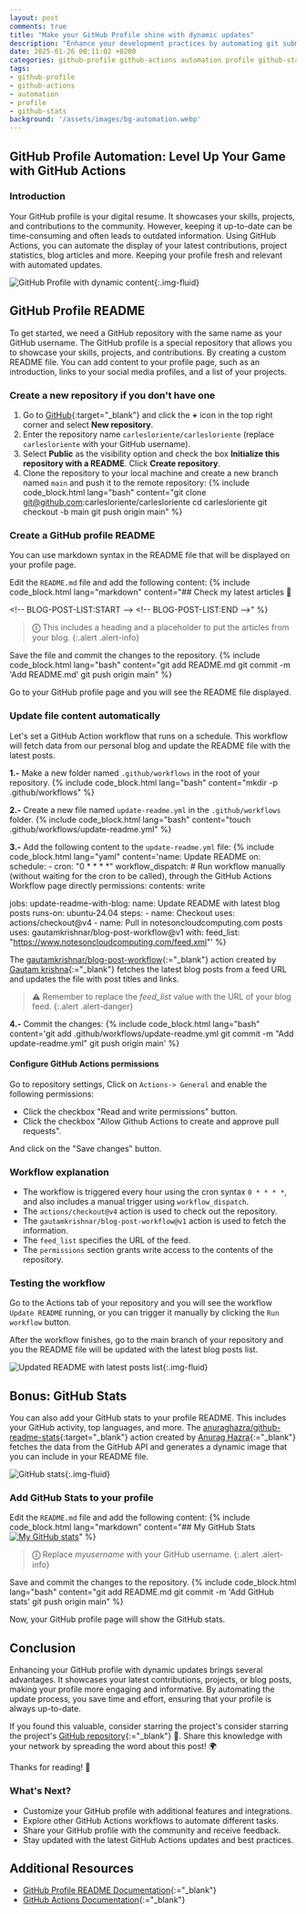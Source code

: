 ```yaml
---
layout: post
comments: true
title: "Make your GitHub Profile shine with dynamic updates"
description: "Enhance your development practices by automating git submodule updates using GitHub Actions. This guide provides a step-by-step approach to configuring workflows, managing secrets, and ensuring secure and reliable updates for your private projects."
date: 2025-01-26 00:11:02 +0200
categories: github-profile github-actions automation profile github-stats
tags:
- github-profile
- github-actions 
- automation 
- profile
- github-stats
background: '/assets/images/bg-automation.webp'
---
```


## GitHub Profile Automation: Level Up Your Game with GitHub Actions

### Introduction

Your GitHub profile is your digital resume. It showcases your skills, projects, and contributions to the community. However, keeping it up-to-date can be time-consuming and often leads to outdated information. Using GitHub Actions, you can automate the display of your latest contributions, project statistics, blog articles and more. Keeping your profile fresh and relevant with automated updates.

![GitHub Profile with dynamic content](/assets/images/2025-01-26-make-a-dynamic-github-profile-with-github-actions-1.png){:.img-fluid}

## GitHub Profile README

To get started, we need a GitHub repository with the same name as your GitHub username. The GitHub profile is a special repository that allows you to showcase your skills, projects, and contributions. By creating a custom README file. You can add content to your profile page, such as an introduction, links to your social media profiles, and a list of your projects.

### Create a new repository if you don't have one

1. Go to [GitHub](https://github.com){:target="_blank"} and click the **+** icon in the top right corner and select **New repository**.
2. Enter the repository name `carlesloriente/carlesloriente` (replace `carlesloriente` with your GitHub username).
3. Select **Public** as the visibility option and check the box **Initialize this repository with a README**. Click **Create repository**.
4. Clone the repository to your local machine and create a new branch named `main` and push it to the remote repository:
{% include code_block.html lang="bash" content="git clone git@github.com:carlesloriente/carlesloriente
cd carlesloriente
git checkout -b main
git push origin main" %}

### Create a GitHub profile README

You can use markdown syntax in the README file that will be displayed on your profile page.

Edit the `README.md` file and add the following content:
{% include code_block.html lang="markdown" content="## Check my latest articles 👋

&lt;!-- BLOG-POST-LIST:START --&gt;
&lt;!-- BLOG-POST-LIST:END --&gt;" %}

> **&#9432;** This includes a heading and a placeholder to put the articles from your blog.
{:.alert .alert-info}

Save the file and commit the changes to the repository.
{% include code_block.html lang="bash" content="git add README.md
git commit -m 'Add README.md'
git push origin main" %}

Go to your GitHub profile page and you will see the README file displayed.

### Update file content automatically

Let's set a GitHub Action workflow that runs on a schedule. This workflow will fetch data from our personal blog and update the README file with the latest posts.

**1.-** Make a new folder named `.github/workflows` in the root of your repository.
{% include code_block.html lang="bash" content="mkdir -p .github/workflows" %}

**2.-** Create a new file named `update-readme.yml` in the `.github/workflows` folder.
{% include code_block.html lang="bash" content="touch .github/workflows/update-readme.yml" %}

**3.-** Add the following content to the `update-readme.yml` file:
{% include code_block.html lang="yaml" content='name: Update README
on:
  schedule:
    - cron: "0 * * * *"
  workflow_dispatch: # Run workflow manually (without waiting for the cron to be called), through the GitHub Actions Workflow page directly
permissions:
  contents: write

jobs:
  update-readme-with-blog:
    name: Update README with latest blog posts
    runs-on: ubuntu-24.04
    steps:
      - name: Checkout
        uses: actions/checkout@v4
      - name: Pull in notesoncloudcomputing.com posts
        uses: gautamkrishnar/blog-post-workflow@v1
        with:
          feed_list: "https://www.notesoncloudcomputing.com/feed.xml"' %}

The [gautamkrishnar/blog-post-workflow](https://github.com/marketplace/actions/blog-post-workflow){:="_blank"} action created by [Gautam krishna](https://github.com/gautamkrishnar){:="_blank"} fetches the latest blog posts from a feed URL and updates the file with post titles and links.

> **&#9888;** Remember to replace the *feed_list* value with the URL of your blog feed.
{:.alert .alert-danger}

**4.-** Commit the changes:
{% include code_block.html lang="bash" content='git add .github/workflows/update-readme.yml
git commit -m "Add update-readme.yml"
git push origin main' %}

#### Configure GitHub Actions permissions

Go to repository settings, Click on `Actions-> General` and enable the following permissions:

- Click the checkbox "Read and write permissions" button.
- Click the checkbox "Allow Github Actions to create and approve pull requests".

And click on the "Save changes" button.

### Workflow explanation

- The workflow is triggered every hour using the cron syntax `0 * * * *`, and also includes a manual trigger using `workflow_dispatch`.
- The `actions/checkout@v4` action is used to check out the repository.
- The `gautamkrishnar/blog-post-workflow@v1` action is used to fetch the information.
- The `feed_list` specifies the URL of the feed.
- The `permissions` section grants write access to the contents of the repository.

### Testing the workflow

Go to the Actions tab of your repository and you will see the workflow `Update README` running, or you can trigger it manually by clicking the `Run workflow` button.

After the workflow finishes, go to the main branch of your repository and you the README file will be updated with the latest blog posts list.

![Updated README with latest posts list](/assets/images/2025-01-26-make-a-dynamic-github-profile-with-github-actions-2.png){:.img-fluid}

## Bonus: GitHub Stats

You can also add your GitHub stats to your profile README. This includes your GitHub activity, top languages, and more. The [anuraghazra/github-readme-stats](https://github-readme-stats.vercel.app/){:target="_blank"} action created by [Anurag Hazra](https://github.com/anuraghazra){:="_blank"} fetches the data from the GitHub API and generates a dynamic image that you can include in your README file.

![GitHub stats](/assets/images/2025-01-26-make-a-dynamic-github-profile-with-github-actions-3.png){:.img-fluid}

### Add GitHub Stats to your profile

Edit the `README.md` file and add the following content:
{% include code_block.html lang="markdown" content="## My GitHub Stats
[![My GitHub stats](https://github-readme-stats.vercel.app/api?username=myusername)](https://github.com/anuraghazra/github-readme-stats)" %}

> **&#9432;** Replace *myusername* with your GitHub username.
{:.alert .alert-info}

Save and commit the changes to the repository.
{% include code_block.html lang="bash" content="git add README.md
git commit -m 'Add GitHub stats'
git push origin main" %}

Now, your GitHub profile page will show the GitHub stats.

## Conclusion

Enhancing your GitHub profile with dynamic updates brings several advantages. It showcases your latest contributions, projects, or blog posts, making your profile more engaging and informative. By automating the update process, you save time and effort, ensuring that your profile is always up-to-date.

If you found this valuable, consider starring the project's consider starring the project's [GitHub repository](https://github.com/carlesloriente/carlesloriente){:="_blank"} 🌟. Share this knowledge with your network by spreading the word about this post! 🌍

Thanks for reading! 🚀

### What's Next?

- Customize your GitHub profile with additional features and integrations.
- Explore other GitHub Actions workflows to automate different tasks.
- Share your GitHub profile with the community and receive feedback.
- Stay updated with the latest GitHub Actions updates and best practices.

## Additional Resources

- [GitHub Profile README Documentation](https://docs.github.com/en/github/setting-up-and-managing-your-github-profile/managing-your-profile-readme){:="_blank"}
- [GitHub Actions Documentation](https://docs.github.com/en/actions){:="_blank"}
